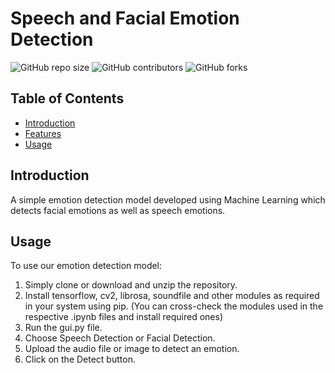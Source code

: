 # Speech and Facial Emotion Detection

![GitHub repo size](https://img.shields.io/github/repo-size/Shuaib21803/Speech-and-Facial-Emotion-Detection-)
![GitHub contributors](https://img.shields.io/github/contributors/Shuaib21803/Speech-and-Facial-Emotion-Detection-)
![GitHub forks](https://img.shields.io/github/forks/Shuaib21803/Speech-and-Facial-Emotion-Detection-)

## Table of Contents
- [Introduction](#introduction)
- [Features](#features)
- [Usage](#usage)

## Introduction

A simple emotion detection model developed using Machine Learning which detects facial emotions as well as speech emotions.

## Usage
To use our emotion detection model:
  1. Simply clone or download and unzip the repository.
  2. Install tensorflow, cv2, librosa, soundfile and other modules as required in your system using pip. (You can cross-check the modules used in the 
     respective .ipynb files and install required ones)
  3. Run the gui.py file.
  4. Choose Speech Detection or Facial Detection.
  5. Upload the audio file or image to detect an emotion.
  6. Click on the Detect button.
